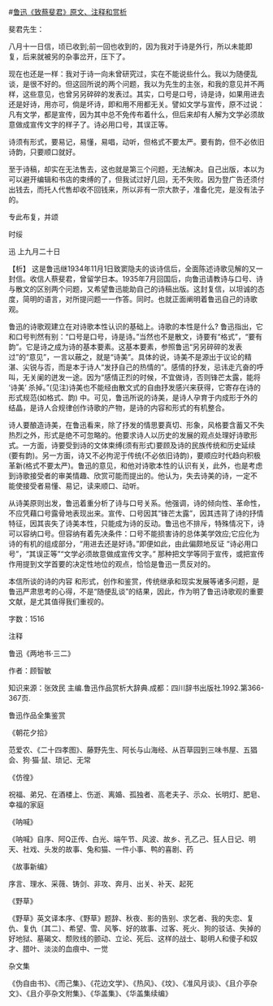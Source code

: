 #[鲁迅《致蔡斐君》原文、注释和赏析](https://www.vrrw.net/wx/9492.html)

斐君先生：

八月十一日信，顷已收到;前一回也收到的，因为我对于诗是外行，所以未能即复，后来就被另的杂事岔开，压下了。

现在也还是一样：我对于诗一向未曾研究过，实在不能说些什么。我以为随便乱谈，是很不好的。但这回所说的两个问题，我以为先生的主张，和我的意见并不两样，这些意见，也曾另另碎碎的发表过。其实，口号是口号，诗是诗，如果用进去还是好诗，用亦可，倘是坏诗，即和用不用都无关。譬如文学与宣传，原不过说：凡有文学，都是宣传，因为其中总不免传布着什么，但后来却有人解为文学必须故意做成宣传文字的样子了。诗必用口号，其误正等。

诗须有形式，要易记，易懂，易唱，动听，但格式不要太严。要有韵，但不必依旧诗韵，只要顺口就好。

至于诗稿，却实在无法售去，这也就是第三个问题，无法解决。自己出版，本以为可以避开编辑和书店的束缚的了，但我试过好几回，无不失败。因为登广告还须付出钱去，而托人代售却收不回钱来，所以非有一宗大款子，准备化完，是没有法子的。

专此布复，并颂

时绥

迅 上九月二十日



【析】 这是鲁迅继1934年11月1日致窦隐夫的谈诗信后，全面陈述诗歌见解的又一封信。收信人蔡斐君，曾留学日本。1935年7月回国后，向鲁迅请教诗与口号、诗与散文的区别两个问题，又希望鲁迅能助自己的诗稿出版。这封复信，以坦诚的态度，简明的语言，对所提问题一一作答。同时。也就正面阐明着鲁迅自己的诗歌观。

鲁迅的诗歌观建立在对诗歌本性认识的基础上。诗歌的本性是什么? 鲁迅指出，它和口号判然有别：“口号是口号，诗是诗。”当然也不是散文，诗要有“格式”，“要有韵”。它是诗之成为诗的基本要素。这基本要素，参照鲁迅“另另碎碎的发表过”的“意见”，一言以蔽之，就是“诗美”。具体的说，诗美不是源出于议论的精湛、尖锐与否，而是本于诗人“发抒自己的热情的”。感情的抒发，忌讳走亢奋的呼叫，无关阑的迸发一途。因为“感情正烈的时候，不宜做诗，否则锋芒太露，能将 ‘诗美’ 杀掉。”(见注)诗美也不能经由散文式的自由抒发感兴来获得，它寄存在诗的形式规范(如格式、韵) 中。可见，鲁迅所说的诗美，是诗人孕育于内成形于外的结晶，是诗人合规律创作诗歌的产物，是诗的内容和形式的有机整合。

诗人要酿造诗美，在鲁迅看来，除了抒发的情思要真切、形象，风格要含蓄又不失热烈之外，形式是绝不可忽略的。他要求诗人以历史的发展的观点处理好诗歌形式。一方面，诗要受到诗的文体束缚(须有形式)要顾及诗的民族传统和历史延续(要有韵)。另一方面，诗又不必拘泥于传统(不必依旧诗韵)，要顺应时代趋向积极革新(格式不要太严)。鲁迅的意见，和他对诗歌本性的认识有关，此外，也是考虑到诗歌接受者的审美情趣、欣赏可能而提出的。他认为，失去诗美的诗，一定不 能使接受者易懂、易记，读来顺口、动听。

从诗美原则出发，鲁迅着重分析了诗与口号关系。他强调，诗的倾向性、革命性，不应凭藉口号露骨地表现出来。宣传、口号因其“锋芒太露”，因其违背了诗的抒情特征，因其丧失了诗美本性，只能成为诗的反动。鲁迅也不排斥，特殊情况下，诗可以容纳口号。但容纳有着先决条件：口号不能损害诗的总体美学效应;它应化为诗的有机的组成部分，“用进去还是好诗。”即便如此，由此偏颇地反证 “诗必用口号”，“其误正等”“文学必须故意做成宣传文字。” 那种把文学等同于宣传，或把宣传作用提到文学首要的决定性地位的观点，恰恰是鲁迅一贯反对的。

本信所谈的诗的内容 和形式，创作和鉴赏，传统继承和现实发展等诸多问题，是鲁迅严肃思考的心得，不是“随便乱谈”的结果，因此，作为明了鲁迅诗歌观的重要文献，是尤其值得我们重视的。

字数：1516

注释

鲁迅《两地书·三二》

作者：顾智敏

知识来源：张效民 主编.鲁迅作品赏析大辞典.成都：四川辞书出版社.1992.第366-367页.

鲁迅作品全集鉴赏

《朝花夕拾》

范爱农、《二十四孝图》、藤野先生、阿长与山海经、从百草园到三味书屋、五猖会、狗·猫·鼠、琐记、无常

《仿徨》

祝福、弟兄、在酒楼上、伤逝、离婚、孤独者、高老夫子、示众、长明灯、肥皂、幸福的家庭

《呐喊》

《呐喊》自序、阿Q正传、白光、端午节、风波、故乡、孔乙己、狂人日记、明天、社戏、头发的故事、兔和猫、一件小事、鸭的喜剧、药

《故事新编》

序言、理水、采薇、铸剑、非攻、奔月、出关、补天、起死

《野草》

《野草》英文译本序、《野草》题辞、秋夜、影的告别、求乞者、我的失恋、复仇、复仇〔其二〕、希望、雪、风筝、好的故事、过客、死火、狗的驳诘、失掉的好地狱、墓碣文、颓败线的颤动、立论、死后、这样的战士、聪明人和傻子和奴才、腊叶、淡淡的血痕中、一觉

杂文集

《伪自由书》、《而己集》、《花边文学》、《热风》、《坟》、《准风月谈》、《且介亭杂文》、《且介亭杂文附集》、《华盖集》、《华盖集续编》

